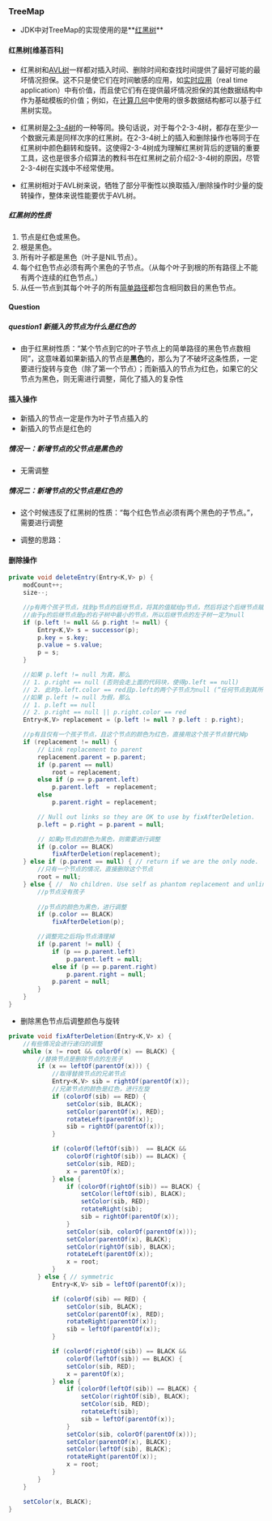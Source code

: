 ### TreeMap

- JDK中对TreeMap的实现使用的是**[红黑树](https://ws.wiki.fallingwaterdesignbuild.com/wiki/%E7%BA%A2%E9%BB%91%E6%A0%91)**

#### 红黑树[维基百科]

- 红黑树和[AVL树](https://ws.wiki.fallingwaterdesignbuild.com/baike-AVL树)一样都对插入时间、删除时间和查找时间提供了最好可能的最坏情况担保。这不只是使它们在时间敏感的应用，如[实时应用](https://ws.wiki.fallingwaterdesignbuild.com/baike-即時運算)（real time application）中有价值，而且使它们有在提供最坏情况担保的其他数据结构中作为基础模板的价值；例如，在[计算几何](https://ws.wiki.fallingwaterdesignbuild.com/baike-计算几何)中使用的很多数据结构都可以基于红黑树实现。

- 红黑树是[2-3-4树](https://ws.wiki.fallingwaterdesignbuild.com/baike-2-3-4树)的一种等同。换句话说，对于每个2-3-4树，都存在至少一个数据元素是同样次序的红黑树。在2-3-4树上的插入和删除操作也等同于在红黑树中颜色翻转和旋转。这使得2-3-4树成为理解红黑树背后的逻辑的重要工具，这也是很多介绍算法的教科书在红黑树之前介绍2-3-4树的原因，尽管2-3-4树在实践中不经常使用。

- 红黑树相对于AVL树来说，牺牲了部分平衡性以换取插入/删除操作时少量的旋转操作，整体来说性能要优于AVL树。

##### 红黑树的性质

1. 节点是红色或黑色。
2. 根是黑色。
3. 所有叶子都是黑色（叶子是NIL节点）。
4. 每个红色节点必须有两个黑色的子节点。（从每个叶子到根的所有路径上不能有两个连续的红色节点。）
5. 从任一节点到其每个叶子的所有[简单路径](https://ws.wiki.fallingwaterdesignbuild.com/baike-道路_(图论))都包含相同数目的黑色节点。

#### Question

##### question1 新插入的节点为什么是红色的

- 由于红黑树性质：“某个节点到它的叶子节点上的简单路径的黑色节点数相同”，这意味着如果新插入的节点是**黑色**的，那么为了不破坏这条性质，一定要进行旋转与变色（除了第一个节点）；而新插入的节点为红色，如果它的父节点为黑色，则无需进行调整，简化了插入的复杂性



#### 插入操作

- 新插入的节点一定是作为叶子节点插入的
- 新插入的节点是红色的

##### 情况一：新增节点的父节点是黑色的

- 无需调整

##### 情况二：新增节点的父节点是红色的

- 这个时候违反了红黑树的性质：“每个红色节点必须有两个黑色的子节点。”，需要进行调整

- 调整的思路：

  



#### 删除操作



```java
private void deleteEntry(Entry<K,V> p) {
    modCount++;
    size--;

	//p有两个孩子节点，找到p节点的后继节点，将其的值赋给p节点，然后将这个后继节点赋值给p，在这个后继节点上执行真正的删除操作，这个操作与普通二叉树的操作一样
    //由于p的后继节点是p的右子树中最小的节点，所以后继节点的左子树一定为null
    if (p.left != null && p.right != null) {
        Entry<K,V> s = successor(p);
        p.key = s.key;
        p.value = s.value;
        p = s;
    }

    //如果 p.left != null 为真，那么
    // 1. p.right == null (否则会走上面的代码块，使得p.left == null)
    // 2. 此时p.left.color == red且p.left的两个子节点为null (“任何节点到其所有分枝叶子的简单路径上的黑节点个数相同”)
    //如果 p.left != null 为假，那么
    // 1. p.left == null
    // 2. p.right == null || p.right.color == red
    Entry<K,V> replacement = (p.left != null ? p.left : p.right);

    //p有且仅有一个孩子节点，且这个节点的颜色为红色，直接用这个孩子节点替代掉p
    if (replacement != null) {
        // Link replacement to parent
        replacement.parent = p.parent;
        if (p.parent == null)
            root = replacement;
        else if (p == p.parent.left)
            p.parent.left  = replacement;
        else
            p.parent.right = replacement;

        // Null out links so they are OK to use by fixAfterDeletion.
        p.left = p.right = p.parent = null;

        // 如果p节点的颜色为黑色，则需要进行调整
        if (p.color == BLACK)
            fixAfterDeletion(replacement);
    } else if (p.parent == null) { // return if we are the only node.
       	//只有一个节点的情况，直接删除这个节点
        root = null;
    } else { //  No children. Use self as phantom replacement and unlink.
        //p节点没有孩子
        
        //p节点的颜色为黑色，进行调整
        if (p.color == BLACK)
            fixAfterDeletion(p);

        //调整完之后将p节点清理掉
        if (p.parent != null) {
            if (p == p.parent.left)
                p.parent.left = null;
            else if (p == p.parent.right)
                p.parent.right = null;
            p.parent = null;
        }
    }
}
```



- 删除黑色节点后调整颜色与旋转

```java
private void fixAfterDeletion(Entry<K,V> x) {
    //有些情况会进行递归的调整
    while (x != root && colorOf(x) == BLACK) {
        //替换节点是删除节点的左孩子
        if (x == leftOf(parentOf(x))) {
            //取得替换节点的兄弟节点
            Entry<K,V> sib = rightOf(parentOf(x));
            //兄弟节点的颜色是红色，进行左旋
            if (colorOf(sib) == RED) {
                setColor(sib, BLACK);
                setColor(parentOf(x), RED);
                rotateLeft(parentOf(x));
                sib = rightOf(parentOf(x));
            }

            if (colorOf(leftOf(sib))  == BLACK &&
                colorOf(rightOf(sib)) == BLACK) {
                setColor(sib, RED);
                x = parentOf(x);
            } else {
                if (colorOf(rightOf(sib)) == BLACK) {
                    setColor(leftOf(sib), BLACK);
                    setColor(sib, RED);
                    rotateRight(sib);
                    sib = rightOf(parentOf(x));
                }
                setColor(sib, colorOf(parentOf(x)));
                setColor(parentOf(x), BLACK);
                setColor(rightOf(sib), BLACK);
                rotateLeft(parentOf(x));
                x = root;
            }
        } else { // symmetric
            Entry<K,V> sib = leftOf(parentOf(x));

            if (colorOf(sib) == RED) {
                setColor(sib, BLACK);
                setColor(parentOf(x), RED);
                rotateRight(parentOf(x));
                sib = leftOf(parentOf(x));
            }

            if (colorOf(rightOf(sib)) == BLACK &&
                colorOf(leftOf(sib)) == BLACK) {
                setColor(sib, RED);
                x = parentOf(x);
            } else {
                if (colorOf(leftOf(sib)) == BLACK) {
                    setColor(rightOf(sib), BLACK);
                    setColor(sib, RED);
                    rotateLeft(sib);
                    sib = leftOf(parentOf(x));
                }
                setColor(sib, colorOf(parentOf(x)));
                setColor(parentOf(x), BLACK);
                setColor(leftOf(sib), BLACK);
                rotateRight(parentOf(x));
                x = root;
            }
        }
    }

    setColor(x, BLACK);
}
```

